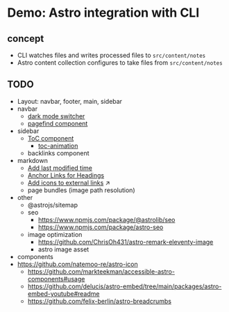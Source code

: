 # Demo: Astro integration with CLI

## concept

- CLI watches files and writes processed files to `src/content/notes`
- Astro content collection configures to take files from `src/content/notes`

## TODO

- Layout: navbar, footer, main, sidebar
- navbar
  - [dark mode switcher](https://www.kevinzunigacuellar.com/blog/dark-mode-in-astro/)
  - [pagefind component](https://blog.otterlord.dev/posts/astro-search/)
- sidebar
  - [ToC component](https://kld.dev/building-table-of-contents/)
    - [toc-animation](https://kld.dev/toc-animation/)
  - backlinks component
- markdown
  - [Add last modified time](https://docs.astro.build/en/recipes/modified-time/)
  - [Anchor Links for Headings](https://github.com/withastro/starlight/discussions/1239)
  - [Add icons to external links](https://docs.astro.build/en/recipes/external-links/) ↗
  - page bundles (image path resolution)
- other
  - @astrojs/sitemap
  - seo
	- https://www.npmjs.com/package/@astrolib/seo
	- https://www.npmjs.com/package/astro-seo
  - image optimization
    - https://github.com/ChrisOh431/astro-remark-eleventy-image
    - astro image asset
- components
- https://github.com/natemoo-re/astro-icon
  - https://github.com/markteekman/accessible-astro-components#usage
  - https://github.com/delucis/astro-embed/tree/main/packages/astro-embed-youtube#readme
  - https://github.com/felix-berlin/astro-breadcrumbs